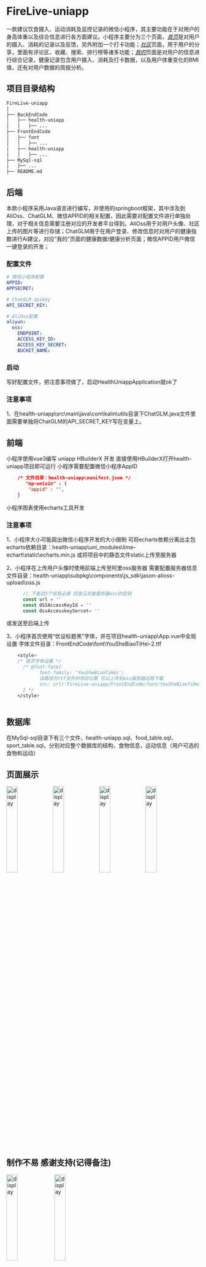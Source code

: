 # FireLive-uniapp

一款建议饮食摄入、运动消耗及监控记录的微信小程序，其主要功能在于对用户的身高体重以及综合信息进行各方面建议。小程序主要分为三个页面，<u>*首页*</u>是对用户的摄入、消耗的记录以及反馈，另外附加一个打卡功能；<u>*社区*</u>页面，用于用户的分享，里面有评论区、收藏、搜索、排行榜等诸多功能；<u>*我的*</u>页面是对用户的信息进行综合记录，健康记录包含用户摄入、消耗及打卡数据，以及用户体重变化的BMI值，还有对用户数据的周报分析。

## 项目目录结构

```txt
FireLive-uniapp
│
├── BackEndCode
│   ├── health-uniapp
│   │   ├── ...
├── FrontEndCode
│   ├── font
│   │   ├── ...
│   ├── health-uniapp
│   │   ├── ...
├── MySql-sql
│   ├── ...
├── README.md
```

## 后端

本款小程序采用Java语言进行编写，并使用的springboot框架，其中涉及到AliOss、ChatGLM、微信APPID的相关配置，因此需要对配置文件进行单独处理，对于相关信息需要注册对应的开发者平台得到。AliOss用于对用户头像、社区上传的图片等进行存储；ChatGLM用于在用户登录、修改信息时对用户的健康指数进行Ai建议，对应”我的“页面的健康数据/健康分析页面；微信APPID用户微信一键登录的开发；

### 配置文件

```yml
# 微信小程序配置
APPID: 
APPSECRET: 

# ChatGLM apikey
API_SECRET_KEY: 

# AliOss配置
aliyun:
  oss:
    ENDPOINT: 
    ACCESS_KEY_ID: 
    ACCESS_KEY_SECRET: 
    BUCKET_NAME: 
```

### 启动

写好配置文件，把注意事项做了，启动HealthUniappApplication就ok了

### 注意事项

1、在health-uniapp\src\main\java\com\kalin\utils目录下ChatGLM.java文件里面需要单独将ChatGLM的API_SECRET_KEY写在变量上。

## 前端

小程序使用vue3编写 uniapp HBuilderX 开发
直接使用HBuilderX打开health-uniapp项目即可运行
小程序需要配置微信小程序AppID
```json
    /* 文件目录：health-uniapp\manifest.json */
       "mp-weixin" : {
        "appid" : "",
    }
```
小程序图表使用echarts工具开发

### 注意事项

1、小程序大小可能超出微信小程序开发的大小限制
  可将echarts依赖分离出主包
    echarts依赖目录：health-uniapp\uni_modules\lime-echart\static\echarts.min.js
  或将项目中的静态文件static上传至服务器

2、小程序在上传用户头像时使用前端上传至阿里oss服务器
  需要配置服务器信息
    文件目录：health-uniapp\subpkg\components\js_sdk\jason-alioss-upload\oss.js
```js
      // 下面这3个信息必填 阿里云对象服务器oss的密钥
      const url = ''
      const OSSAccessKeyId = ''
      const OssAccesskeySercet= ''
```
  或发送至后端上传

3、小程序首页使用“优设标题黑”字体，并在项目health-uniapp\App.vue中全局设置
  字体文件目录：FrontEndCode\font\YouSheBiaoTiHei-2.ttf
```css
    <style>
    /* 首页字体设置 */
      /* @font-face{
	        font-family: 'YouSheBiaoTiHei';
	        该路径为ttf文件的项目位置 可以上传到oss服务器远程下载
	        src: url('FireLive-uniapp/FrontEndCode/font/YouSheBiaoTiHei-2.ttf');
      } */
    </style>
      
```

## 数据库

在MySql-sql目录下有三个文件，health-uniapp.sql、food_table.sql、sport_table.sql，分别对应整个数据库的结构，食物信息，运动信息（用户可选的食物和运动）

## 页面展示

<img src="https://www.kalin.asia/ftp/firelive-img/1.jpg" alt="display" style="width: 24%;" /><img src="https://www.kalin.asia/ftp/firelive-img/2.jpg" alt="display" style="width:24%;" /><img src="https://www.kalin.asia/ftp/firelive-img/3.jpg" alt="display" style="width:24%;" /><img src="https://www.kalin.asia/ftp/firelive-img/4.jpg" alt="display" style="width:24%;" />

## 制作不易 感谢支持(记得备注)

<img src="https://www.kalin.asia/ftp/firelive-img/6.jpg" alt="display" style="width: 24%;" />

<img src="https://www.kalin.asia/ftp/firelive-img/7.jpg" alt="display" style="width: 24%;" />
